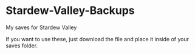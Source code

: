 # Stardew-Valley-Backups
My saves for Stardew Valley

If you want to use these, just download the file and place it inside of your saves folder.
